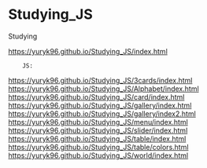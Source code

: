 # Studying_JS
Studying

https://yuryk96.github.io/Studying_JS/index.html

		JS:		
https://yuryk96.github.io/Studying_JS/3cards/index.html 
https://yuryk96.github.io/Studying_JS/Alphabet/index.html
https://yuryk96.github.io/Studying_JS/card/index.html 
https://yuryk96.github.io/Studying_JS/gallery/index.html
https://yuryk96.github.io/Studying_JS/gallery/index2.html 
https://yuryk96.github.io/Studying_JS/menu/index.html 
https://yuryk96.github.io/Studying_JS/slider/index.html 
https://yuryk96.github.io/Studying_JS/table/index.html 
https://yuryk96.github.io/Studying_JS/table/colors.html
https://yuryk96.github.io/Studying_JS/world/index.html
